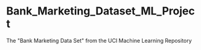 # Bank_Marketing_Dataset_ML_Project
The "Bank Marketing Data Set" from the UCI Machine Learning Repository
